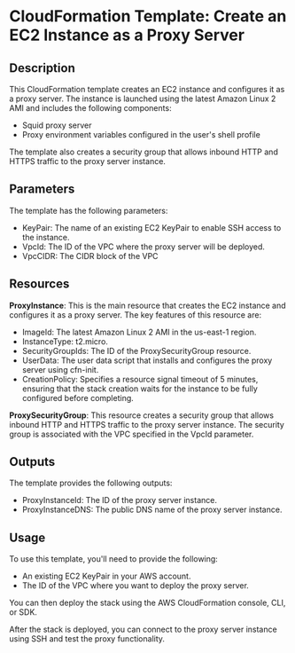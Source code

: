 # CloudFormation Template: Create an EC2 Instance as a Proxy Server

## Description

This CloudFormation template creates an EC2 instance and configures it as a proxy server. The instance is launched using the latest Amazon Linux 2 AMI and includes the following components:

* Squid proxy server
* Proxy environment variables configured in the user's shell profile

The template also creates a security group that allows inbound HTTP and HTTPS traffic to the proxy server instance.

## Parameters

The template has the following parameters:

* KeyPair: The name of an existing EC2 KeyPair to enable SSH access to the instance.
* VpcId: The ID of the VPC where the proxy server will be deployed.
* VpcCIDR: The CIDR block of the VPC


## Resources

**ProxyInstance**: This is the main resource that creates the EC2 instance and configures it as a proxy server. The key features of this resource are:

* ImageId: The latest Amazon Linux 2 AMI in the us-east-1 region.
* InstanceType: t2.micro.
* SecurityGroupIds: The ID of the ProxySecurityGroup resource.
* UserData: The user data script that installs and configures the proxy server using cfn-init.
* CreationPolicy: Specifies a resource signal timeout of 5 minutes, ensuring that the stack creation waits for the instance to be fully configured before completing.

**ProxySecurityGroup**: This resource creates a security group that allows inbound HTTP and HTTPS traffic to the proxy server instance. The security group is associated with the VPC specified in the VpcId parameter.

## Outputs

The template provides the following outputs:

* ProxyInstanceId: The ID of the proxy server instance.
* ProxyInstanceDNS: The public DNS name of the proxy server instance.

## Usage

To use this template, you'll need to provide the following:

* An existing EC2 KeyPair in your AWS account.
* The ID of the VPC where you want to deploy the proxy server.

You can then deploy the stack using the AWS CloudFormation console, CLI, or SDK.

After the stack is deployed, you can connect to the proxy server instance using SSH and test the proxy functionality.